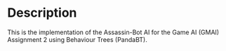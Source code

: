 # Description
This is the implementation of the Assassin-Bot AI for the Game AI (GMAI) Assignment 2 using Behaviour Trees (PandaBT). 
